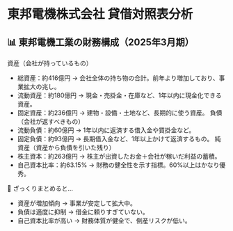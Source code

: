 # 東邦電機株式会社 貸借対照表分析

## 📊 東邦電機工業の財務構成（2025年3月期）

資産（会社が持っているもの）
- 総資産：約416億円
  → 会社全体の持ち物の合計。前年より増加しており、事業拡大の兆し。
- 流動資産：約180億円
  → 現金・売掛金・在庫など、1年以内に現金化できる資産。
- 固定資産：約236億円
  → 建物・設備・土地など、長期的に使う資産。
    負債（会社が返すべきもの）
- 流動負債：約60億円
  → 1年以内に返済する借入金や買掛金など。
- 固定負債：約93億円
  → 長期借入金など、1年以上かけて返済するもの。
    純資産（資産から負債を引いた残り）
- 株主資本：約263億円
  → 株主が出資したお金＋会社が稼いだ利益の蓄積。
- 自己資本比率：約63.15%
  → 財務の健全性を示す指標。60%以上はかなり優秀。

🧠 ざっくりまとめると…
- 資産が増加傾向 → 事業が安定して拡大中。
- 負債は適度に抑制 → 借金に頼りすぎていない。
- 自己資本比率が高い → 財務体質が健全で、倒産リスクが低い。
